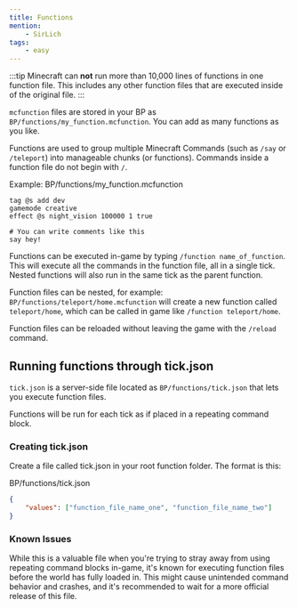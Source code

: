 ```yaml
---
title: Functions
mention:
	- SirLich
tags: 
	- easy
---
```


:::tip
Minecraft can <strong>not</strong> run more than 10,000 lines of functions in one function file. This includes any other function files that are executed inside of the original file.
:::

`mcfunction` files are stored in your BP as `BP/functions/my_function.mcfunction`. You can add as many functions as you like.

Functions are used to group multiple Minecraft Commands (such as `/say` or `/teleport`) into manageable chunks (or functions). Commands inside a function file do not begin with `/`.

Example:
<CodeHeader>BP/functions/my_function.mcfunction</CodeHeader>

```
tag @s add dev
gamemode creative
effect @s night_vision 100000 1 true

# You can write comments like this
say hey!
```

Functions can be executed in-game by typing `/function name_of_function`. This will execute all the commands in the function file, all in a single tick. Nested functions will also run in the same tick as the parent function.

Function files can be nested, for example: `BP/functions/teleport/home.mcfunction` will create a new function called `teleport/home`, which can be called in game like `/function teleport/home`.

Function files can be reloaded without leaving the game with the `/reload` command.

## Running functions through tick.json

`tick.json` is a server-side file located as `BP/functions/tick.json` that lets you execute function files.

Functions will be run for each tick as if placed in a repeating command block.

### Creating tick.json

Create a file called tick.json in your root function folder. The format is this:

<CodeHeader>BP/functions/tick.json</CodeHeader>

```json
{
	"values": ["function_file_name_one", "function_file_name_two"]
}
```

### Known Issues

While this is a valuable file when you're trying to stray away from using repeating command blocks in-game, it's known for executing function files before the world has fully loaded in. This might cause unintended command behavior and crashes, and it's recommended to wait for a more official release of this file.
